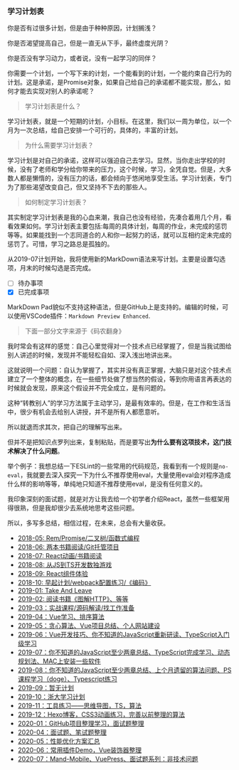 ### 学习计划表

你是否有过很多计划，但是由于种种原因，计划搁浅？

你是否渴望提高自己，但是一直无从下手，最终虚度光阴？

你是否没有学习动力，或者说，没有一起学习的同伴？

你需要一个计划，一个写下来的计划，一个能看到的计划，一个能约束自己行为的计划。这是承诺，是Promise对象，如果自己给自己的承诺都不能实现，那么，如何才能去实现对别人的承诺呢？

> 学习计划表是什么？

学习计划表，就是一个短期的计划，小目标。在这里，我们以一周为单位，以一个月为一次总结，给自己安排一个可行的，具体的，丰富的计划。

> 为什么需要学习计划表？

学习计划是对自己的承诺，这样可以强迫自己去学习。显然，当你走出学校的时候，没有了老师和学分给你带来的压力，这个时候，学习，全凭自觉。但是，大多数人都是懒惰的，没有压力的话，都会倾向于悠闲地享受生活。学习计划表，专门为了那些渴望改变自己，但又坚持不下去的那些人。

> 如何制定学习计划表？

其实制定学习计划表是我的心血来潮，我自己也没有经验，先凑合着用几个月，看看效果如何。学习计划表主要包括:每周的具体计划，每周的作业，未完成的惩罚等等。如果能找到一个志同道合的人和你一起努力的话，就可以互相约定未完成的惩罚了。可惜，学习之路总是孤独的。

从2019-07计划开始，我将使用新的MarkDown语法来写计划。主要是设置勾选项，月末的时候勾选是否完成。

 - [ ] 待办事项
 - [x] 已完成事项

MarkDown Pad貌似不支持这种语法，但是GitHub上是支持的。编辑的时候，可以使用VSCode插件：`Markdown Preview Enhanced`.

> 下面一部分文字来源于《码农翻身》

我时常会有这样的感觉：自己心里觉得对一个技术点已经掌握了，但是当我试图给别人讲述的时候，发现并不能轻松自如、深入浅出地讲出来。

这就说明一个问题：自认为掌握了，其实并没有真正掌握，大脑只是对这个技术点建立了一个整体的概念，在一些细节处做了想当然的假设，等到你用语言再表达的时候就会发现，原来这个假设并不完全成立，是有问题的。

这种“转教别人”的学习方法属于主动学习，是最有效率的。但是，在工作和生活当中，很少有机会去给别人讲授，并不是所有人都愿意听。

所以就退而求其次，把自己的理解写出来。

但并不是把知识点罗列出来，复制粘贴，而是要写出**为什么要有这项技术，这门技术解决了什么问题**。

举个例子：我想总结一下ESLint的一些常用的代码规范，我看到有一个规则是`no-eval`，我就要去深入探究一下为什么不推荐使用eval，大量使用eval会对程序造成什么样的影响等等，单纯地只知道不推荐使用eval，是没有任何意义的。

我印象深刻的面试题，就是对方让我去给一个初学者介绍React，虽然一些框架用得很熟，但是我却很少去系统地思考这些问题。

所以，多写多总结，相信过程，在未来，总会有大量收获。

 - [2018-05: Rem/Promise/二叉树/函数式编程](https://github.com/beat-the-buzzer/plan/blob/master/2018-05/)
 - [2018-06: 两本书籍阅读/Git托管项目](https://github.com/beat-the-buzzer/plan/blob/master/2018-06/)
 - [2018-07: React动画/书籍阅读](https://github.com/beat-the-buzzer/plan/blob/master/2018-07/)
 - [2018-08: 从JS到TS开发数独游戏](https://github.com/beat-the-buzzer/plan/blob/master/2018-08/)
 - [2018-09: React组件体验](https://github.com/beat-the-buzzer/plan/blob/master/2018-09/d)
 - [2018-10: 早起计划/webpack配置练习/《编码》](https://github.com/beat-the-buzzer/plan/blob/master/2018-10/)
 - [2019-01: Take And Leave](https://github.com/beat-the-buzzer/plan/blob/master/2019-01/)
 - [2019-02: 阅读书籍《图解HTTP》、等等](https://github.com/beat-the-buzzer/plan/blob/master/2019-02/)
 - [2019-03：实战课程/源码解读/找工作准备](https://github.com/beat-the-buzzer/plan/blob/master/2019-03/)
 - [2019-04：Vue学习、排序算法](https://github.com/beat-the-buzzer/plan/blob/master/2019-04/)
 - [2019-05：贪心算法、Vue项目总结、个人网站建设](https://github.com/beat-the-buzzer/plan/blob/master/2019-05/)
 - [2019-06：Vue开发技巧、你不知道的JavaScript重新研读、TypeScript入门级学习](https://github.com/beat-the-buzzer/plan/blob/master/2019-06/)
 - [2019-07：你不知道的JavaScript至少两章总结、TypeScript完成学习、动态规划法、MAC上安装一些软件](https://github.com/beat-the-buzzer/plan/blob/master/2019-07/)
 - [2019-08：你不知道的JavaScript至少两章总结、上个月遗留的算法问题、PS课程学习（doge）、Typescript练习](https://github.com/beat-the-buzzer/plan/blob/master/2019-08/)
 - [2019-09：暂无计划](https://github.com/beat-the-buzzer/plan/blob/master/2019-09/)
 - [2019-10：浙大学习计划](https://github.com/beat-the-buzzer/plan/blob/master/2019-10/)
 - [2019-11：工具练习——思维导图，TS，算法](https://github.com/beat-the-buzzer/plan/blob/master/2019-11/)
 - [2019-12：Hexo博客，CSS3动画练习，完善以前整理的算法](https://github.com/beat-the-buzzer/plan/blob/master/2019-12/)
 - [2020-01：GitHub项目整理学习，面试题整理](https://github.com/beat-the-buzzer/plan/blob/master/2020-01/)
 - [2020-04：面试题、笔试题整理](https://github.com/beat-the-buzzer/plan/blob/master/2020-04/)
 - [2020-05：性能优化方案汇总](https://github.com/beat-the-buzzer/plan/blob/master/2020-05/)
 - [2020-06：常用插件Demo，Vue装饰器整理](https://github.com/beat-the-buzzer/plan/blob/master/2020-06/)
 - [2020-07：Mand-Mobile、VuePress、面试题系列：非技术问题](https://github.com/beat-the-buzzer/plan/blob/master/2020-07/)
